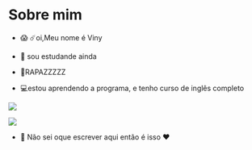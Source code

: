  # Sobre mim
- 😱 ☄️oi,Meu nome é Viny
 
- 👀 sou estudande ainda
 
- 🐀RAPAZZZZZ
 
- 💻estou aprendendo a programa, e tenho curso de inglês completo
 
![](https://img.shields.io/badge/Scratch-4D97FF?style=for-the-badge&logo=Scratch&logoColor=white)

![](https://img.shields.io/badge/JavaScript-323330?style=for-the-badge&logo=javascript&logoColor=F7DF1E)

- :shark: Não sei oque escrever aqui então é isso :heart:
